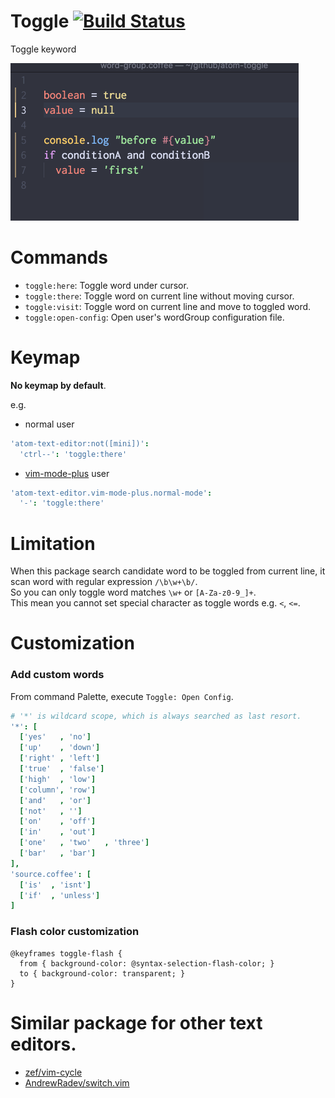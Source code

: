 # Toggle [![Build Status](https://travis-ci.org/t9md/atom-toggle.svg?branch=master)](https://travis-ci.org/t9md/atom-toggle)

Toggle keyword

![gif](https://raw.githubusercontent.com/t9md/t9md/1b7e5e194459078e30a85443b283561a4ff8edbe/img/atom-toggle.gif)

# Commands

* `toggle:here`: Toggle word under cursor.
* `toggle:there`: Toggle word on current line without moving cursor.
* `toggle:visit`: Toggle word on current line and move to toggled word.
* `toggle:open-config`: Open user's wordGroup configuration file.

# Keymap

**No keymap by default**.

e.g.

* normal user

```coffeescript
'atom-text-editor:not([mini])':
  'ctrl--': 'toggle:there'
```

* [vim-mode-plus](https://atom.io/packages/vim-mode-plus) user

```coffeescript
'atom-text-editor.vim-mode-plus.normal-mode':
  '-': 'toggle:there'
```

# Limitation

When this package search candidate word to be toggled from current line, it scan word with regular expression `/\b\w+\b/`.  
So you can only toggle word matches `\w+` or `[A-Za-z0-9_]+`.  
This mean you cannot set special character as toggle words e.g. `<`, `<=`.

# Customization

### Add custom words

From command Palette, execute `Toggle: Open Config`.

```coffeescript
# '*' is wildcard scope, which is always searched as last resort.
'*': [
  ['yes'   , 'no']
  ['up'    , 'down']
  ['right' , 'left']
  ['true'  , 'false']
  ['high'  , 'low']
  ['column', 'row']
  ['and'   , 'or']
  ['not'   , '']
  ['on'    , 'off']
  ['in'    , 'out']
  ['one'   , 'two'   , 'three']
  ['bar'   , 'bar']
],
'source.coffee': [
  ['is'  , 'isnt']
  ['if'  , 'unless']
]
```

### Flash color customization

```less
@keyframes toggle-flash {
  from { background-color: @syntax-selection-flash-color; }
  to { background-color: transparent; }
}
```

# Similar package for other text editors.

* [zef/vim-cycle](https://github.com/zef/vim-cycle)
* [AndrewRadev/switch.vim](https://github.com/AndrewRadev/switch.vim)
